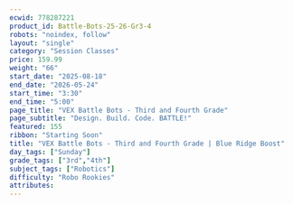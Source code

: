```yaml
---
ecwid: 778287221
product_id: Battle-Bots-25-26-Gr3-4
robots: "noindex, follow"
layout: "single"
category: "Session Classes"
price: 159.99
weight: "66"
start_date: "2025-08-18"
end_date: "2026-05-24"
start_time: "3:30"
end_time: "5:00"
page_title: "VEX Battle Bots - Third and Fourth Grade"
page_subtitle: "Design. Build. Code. BATTLE!"
featured: 155
ribbon: "Starting Soon"
title: "VEX Battle Bots - Third and Fourth Grade | Blue Ridge Boost"
day_tags: ["Sunday"]
grade_tags: ["3rd","4th"]
subject_tags: ["Robotics"]
difficulty: "Robo Rookies"
attributes:
---
```

